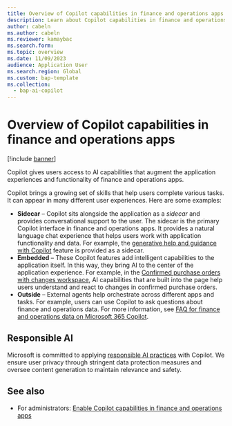 ```yaml
---
title: Overview of Copilot capabilities in finance and operations apps
description: Learn about Copilot capabilities in finance and operations apps and explains how to use them, including an outline on responsible use of AI.
author: cabeln
ms.author: cabeln
ms.reviewer: kamaybac
ms.search.form:
ms.topic: overview
ms.date: 11/09/2023
audience: Application User
ms.search.region: Global
ms.custom: bap-template
ms.collection:
  - bap-ai-copilot
---
```


# Overview of Copilot capabilities in finance and operations apps

[!include [banner](../includes/banner.md)]

Copilot gives users access to AI capabilities that augment the application experiences and functionality of finance and operations apps.

Copilot brings a growing set of skills that help users complete various tasks. It can appear in many different user experiences. Here are some examples:

- **Sidecar** – Copilot sits alongside the application as a *sidecar* and provides conversational support to the user. The sidecar is the primary Copilot interface in finance and operations apps. It provides a natural language chat experience that helps users work with application functionality and data. For example, the [generative help and guidance with Copilot](copliot-generative-help.md) feature is provided as a sidecar.
- **Embedded** – These Copilot features add intelligent capabilities to the application itself. In this way, they bring AI to the center of the application experience. For example, in the [Confirmed purchase orders with changes workspace](../../../supply-chain/procurement/purchase-order-changes-after-confirmation.md), AI capabilities that are built into the page help users understand and react to changes in confirmed purchase orders.
- **Outside** – External agents help orchestrate across different apps and tasks. For example, users can use Copilot to ask questions about finance and operations data. For more information, see [FAQ for finance and operations data on Microsoft 365 Copilot](../../dev-itpro/m365-copilot/faq-for-chat-with-fno-data-on-m365copilot.md).

## Responsible AI

Microsoft is committed to applying [responsible AI practices](../../dev-itpro/responsible-ai/responsible-ai-overview.md) with Copilot. We ensure user privacy through stringent data protection measures and oversee content generation to maintain relevance and safety.

## See also

- For administrators: [Enable Copilot capabilities in finance and operations apps](../../dev-itpro/copilot/enable-copilot.md)
